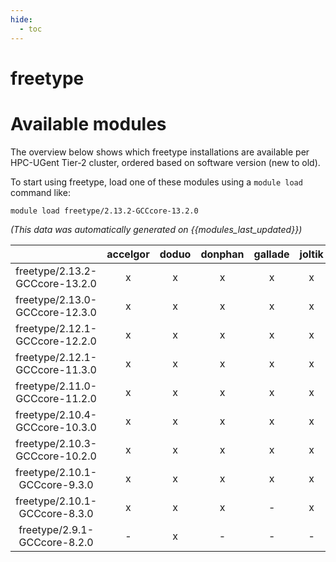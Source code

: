 ```yaml
---
hide:
  - toc
---
```


freetype
========

# Available modules


The overview below shows which freetype installations are available per HPC-UGent Tier-2 cluster, ordered based on software version (new to old).

To start using freetype, load one of these modules using a `module load` command like:

```shell
module load freetype/2.13.2-GCCcore-13.2.0
```

*(This data was automatically generated on {{modules_last_updated}})*  

| |accelgor|doduo|donphan|gallade|joltik|shinx|skitty|
| :---: | :---: | :---: | :---: | :---: | :---: | :---: | :---: |
|freetype/2.13.2-GCCcore-13.2.0|x|x|x|x|x|x|x|
|freetype/2.13.0-GCCcore-12.3.0|x|x|x|x|x|x|x|
|freetype/2.12.1-GCCcore-12.2.0|x|x|x|x|x|x|-|
|freetype/2.12.1-GCCcore-11.3.0|x|x|x|x|x|x|-|
|freetype/2.11.0-GCCcore-11.2.0|x|x|x|x|x|-|-|
|freetype/2.10.4-GCCcore-10.3.0|x|x|x|x|x|-|-|
|freetype/2.10.3-GCCcore-10.2.0|x|x|x|x|x|-|-|
|freetype/2.10.1-GCCcore-9.3.0|x|x|x|x|x|-|-|
|freetype/2.10.1-GCCcore-8.3.0|x|x|x|-|x|-|-|
|freetype/2.9.1-GCCcore-8.2.0|-|x|-|-|-|-|-|

